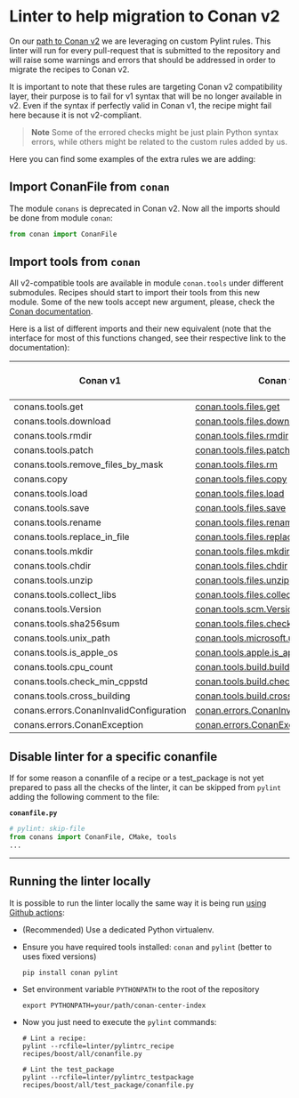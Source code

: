 # Linter to help migration to Conan v2

<!-- toc -->
<!-- endToc -->

On our [path to Conan v2](v2_roadmap.md) we are leveraging on custom Pylint rules. This
linter will run for every pull-request that is submitted to the repository and will
raise some warnings and errors that should be addressed in order to migrate the
recipes to Conan v2.

It is important to note that these rules are targeting Conan v2 compatibility layer, their
purpose is to fail for v1 syntax that will be no longer available in v2. Even if the syntax
if perfectly valid in Conan v1, the recipe might fail here because it is not v2-compliant.

> **Note** Some of the errored checks might be just plain Python syntax errors, while
> others might be related to the custom rules added by us.

Here you can find some examples of the extra rules we are adding:

## Import ConanFile from `conan`

The module `conans` is deprecated in Conan v2. Now all the imports should be done from
module `conan`:

```python
from conan import ConanFile
```

## Import tools from `conan`

All v2-compatible tools are available in module `conan.tools` under different submodules. Recipes
should start to import their tools from this new module. Some of the new tools accept new
argument, please, check the [Conan documentation](https://docs.conan.io/en/latest/reference/conanfile/tools.html).

Here is a list of different imports and their new equivalent (note that the interface for most of this functions changed, see their respective link to the documentation):

| **Conan v1** | **Conan v2** | **Required Conan Version** |
|---|---|---|
| conans.tools.get | [conan.tools.files.get](https://docs.conan.io/en/latest/reference/conanfile/tools/files/downloads.html#conan-tools-files-get) | 1.41.0 |
| conans.tools.download | [conan.tools.files.download](https://docs.conan.io/en/latest/reference/conanfile/tools/files/downloads.html#conan-tools-files-download) | 1.41.0 |
| conans.tools.rmdir | [conan.tools.files.rmdir](https://docs.conan.io/en/latest/reference/conanfile/tools/files/basic.html#conan-tools-files-rmdir) | 1.47.0 |
| conans.tools.patch | [conan.tools.files.patch](https://docs.conan.io/en/latest/reference/tools.html#tools-patch) | 1.35.0 |
| conans.tools.remove_files_by_mask | [conan.tools.files.rm](https://docs.conan.io/en/latest/reference/conanfile/tools/files/basic.html#conan-tools-files-rm) | 1.50.0 |
| conans.copy | [conan.tools.files.copy](https://docs.conan.io/en/latest/reference/conanfile/tools/files/basic.html#conan-tools-files-copy) | 1.46.0 |
| conans.tools.load | [conan.tools.files.load](https://docs.conan.io/en/latest/reference/conanfile/tools/files/basic.html#conan-tools-files-load) | 1.35.0 |
| conans.tools.save | [conan.tools.files.save](https://docs.conan.io/en/latest/reference/conanfile/tools/files/basic.html#conan-tools-files-save) | 1.35.0 |
| conans.tools.rename | [conan.tools.files.rename](https://docs.conan.io/en/latest/reference/conanfile/tools/files/basic.html#conan-tools-files-rename) | 1.37.0 |
| conans.tools.replace_in_file | [conan.tools.files.replace_in_file](https://docs.conan.io/en/latest/reference/conanfile/tools/files/basic.html#conan-tools-files-replace-in-file) | 1.46.0 |
| conans.tools.mkdir | [conan.tools.files.mkdir](https://docs.conan.io/en/latest/reference/conanfile/tools/files/basic.html#conan-tools-files-mkdir) | 1.35.0 |
| conans.tools.chdir | [conan.tools.files.chdir](https://docs.conan.io/en/latest/reference/conanfile/tools/files/basic.html#conan-tools-files-chdir) | 1.40.0 |
| conans.tools.unzip | [conan.tools.files.unzip](https://docs.conan.io/en/latest/reference/conanfile/tools/files/basic.html#conan-tools-files-unzip) | 1.46.0 |
| conans.tools.collect_libs | [conan.tools.files.collect_libs](https://docs.conan.io/en/latest/reference/conanfile/tools/files/basic.html#conan-tools-files-collect-libs) | 1.46.0 |
| conans.tools.Version | [conan.tools.scm.Version](https://docs.conan.io/en/latest/reference/conanfile/tools/scm/other.html#version) | 1.46.0 |
| conans.tools.sha256sum | [conan.tools.files.check_sha256](https://docs.conan.io/en/latest/reference/conanfile/tools/files/checksum.html#conan-tools-files-check-sha256) | 1.46.0 |
| conans.tools.unix_path | [conan.tools.microsoft.unix_path](https://docs.conan.io/en/latest/reference/conanfile/tools/microsoft.html#conan-tools-microsoft-unix-path) | 1.47.0 |
| conans.tools.is_apple_os | [conan.tools.apple.is_apple_os](https://docs.conan.io/en/latest/reference/conanfile/tools/apple.html#is-apple-os) | 1.51.3 |
| conans.tools.cpu_count | [conan.tools.build.build_jobs](https://docs.conan.io/en/latest/reference/conanfile/tools/build.html#conan-tools-build-build-jobs) | 1.43.0 |
| conans.tools.check_min_cppstd | [conan.tools.build.check_min_cppstd](https://docs.conan.io/en/latest/reference/conanfile/tools/build.html#conan-tools-build-check-min-cppstd) | 1.50.0 |
| conans.tools.cross_building | [conan.tools.build.cross_building](https://docs.conan.io/en/latest/reference/conanfile/tools/build.html#conan-tools-build-cross-building) | 1.46.0 |
| conans.errors.ConanInvalidConfiguration | [conan.errors.ConanInvalidConfiguration](https://docs.conan.io/en/latest/migrating_to_2.0/recipes.html#migrating-the-recipes) | 1.47.0 |
| conans.errors.ConanException | [conan.errors.ConanException](https://docs.conan.io/en/latest/migrating_to_2.0/recipes.html#migrating-the-recipes) | 1.47.0 |

## Disable linter for a specific conanfile

If for some reason a conanfile of a recipe or a test_package is not yet prepared to pass
all the checks of the linter, it can be skipped from `pylint` adding the following comment to the file:

**`conanfile.py`**

```python
# pylint: skip-file
from conans import ConanFile, CMake, tools
...
```

---

## Running the linter locally

It is possible to run the linter locally the same way it is being run [using Github actions](../.github/workflows/linter-conan-v2.yml):

 * (Recommended) Use a dedicated Python virtualenv.
 * Ensure you have required tools installed: `conan` and `pylint` (better to uses fixed versions)

   ```
   pip install conan pylint
   ```

 * Set environment variable `PYTHONPATH` to the root of the repository

   ```
   export PYTHONPATH=your/path/conan-center-index
   ```

  * Now you just need to execute the `pylint` commands:

    ```
    # Lint a recipe:
    pylint --rcfile=linter/pylintrc_recipe recipes/boost/all/conanfile.py

    # Lint the test_package
    pylint --rcfile=linter/pylintrc_testpackage recipes/boost/all/test_package/conanfile.py
    ```

